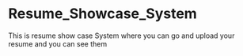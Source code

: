 # Resume_Showcase_System
This is resume show case System where you can go and upload your resume and you can see them
